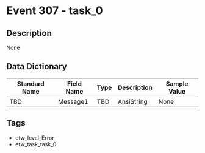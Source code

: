 # Event 307 - task_0

## Description
None

## Data Dictionary
|Standard Name|Field Name|Type|Description|Sample Value|
|---|---|---|---|---|
|TBD|Message1|TBD|AnsiString|None|None|

## Tags
* etw_level_Error
* etw_task_task_0